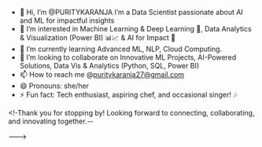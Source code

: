 - 👋 Hi, I’m @PURITYKARANJA
  I’m a Data Scientist passionate about AI and ML for  impactful insights
- 👀 I’m interested in
  Machine Learning & Deep Learning 🧠,
  Data Analytics & Visualization (Power BI) 📊📈 &
  AI for Impact 🚀
- 🌱 I’m currently learning
   Advanced ML, NLP, Cloud Computing.
- 💞️ I’m looking to collaborate on
  Innovative ML Projects,
  AI-Powered Solutions,
  Data Vis & Analytics (Python, SQL, Power BI)
- 📫 How to reach me @puritykaranja27@gmail.com
- 😄 Pronouns: she/her
- ⚡ Fun fact: Tech enthusiast, aspiring chef, and occasional singer! 🎶

<!-Thank you for stopping by! Looking forward to connecting, collaborating, and innovating together.--

--->
